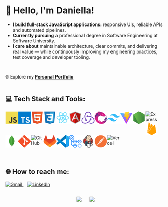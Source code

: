 # 💫 Hello, I'm Daniella!

-   **I build full-stack JavaScript applications:** responsive UIs, reliable APIs and automated pipelines.
-   **Currently pursuing** a professional degree in Software Engineering at Software University.
-   **I care about** maintainable architecture, clear commits, and delivering real value — while continuously improving my engineering practices, test coverage and developer tooling.
<br>

🌐 Explore my [**Personal Portfolio**](https://daniellaconeva.vercel.app)
<br><br>

## 💻 Tech Stack and Tools:

<img align="left" title="JavaScript" alt="JavaScript" width="40px" src="https://raw.githubusercontent.com/devicons/devicon/master/icons/javascript/javascript-original.svg" />
<img align="left" title="TypeScript" alt="TypeScript" width="40px" src="https://raw.githubusercontent.com/devicons/devicon/master/icons/typescript/typescript-original.svg" />
<img align="left" title="HTML5" alt="HTML5" width="40px" src="https://raw.githubusercontent.com/devicons/devicon/master/icons/html5/html5-original.svg" />
<img align="left" title="CSS3" alt="CSS3" width="40px" src="https://raw.githubusercontent.com/devicons/devicon/master/icons/css3/css3-original.svg" />

<img align="left" title="React" alt="React" width="40px" src="https://raw.githubusercontent.com/devicons/devicon/master/icons/react/react-original.svg" />
<img align="left" title="Angular" alt="Angular" width="40px" src="https://raw.githubusercontent.com/devicons/devicon/master/icons/angularjs/angularjs-original.svg" />
<img align="left" title="Redux" alt="Redux" width="40px" src="https://raw.githubusercontent.com/devicons/devicon/master/icons/redux/redux-original.svg" />
<img align="left" title="RxJS" alt="RxJS" width="40px" src="https://raw.githubusercontent.com/devicons/devicon/master/icons/rxjs/rxjs-original.svg" />
<img align="left" title="Tailwind CSS" alt="Tailwind CSS" width="40px" src="https://raw.githubusercontent.com/devicons/devicon/master/icons/tailwindcss/tailwindcss-original.svg" />
<img align="left" title="Vite" alt="Vite" width="40px" src="https://raw.githubusercontent.com/devicons/devicon/master/icons/vitejs/vitejs-original.svg" />

<img align="left" title="Node.js" alt="Node.js" width="40px" src="https://raw.githubusercontent.com/devicons/devicon/master/icons/nodejs/nodejs-original.svg" />
<img align="left" title="Express" alt="Express" width="40px" src="https://cdn.simpleicons.org/express/FFFFFF" />
<img align="left" title="Firebase" alt="Firebase" width="40px" src="https://raw.githubusercontent.com/devicons/devicon/master/icons/firebase/firebase-plain.svg" />
<img align="left" title="MongoDB" alt="MongoDB" width="40px" src="https://raw.githubusercontent.com/devicons/devicon/master/icons/mongodb/mongodb-original.svg" />

<img align="left" title="Git" alt="Git" width="40px" src="https://raw.githubusercontent.com/devicons/devicon/master/icons/git/git-original.svg" />
<img align="left" title="GitHub" alt="GitHub" width="40px" src="https://cdn.simpleicons.org/github/FFFFFF" />
<img align="left" title="GitLab" alt="GitLab" width="40px" src="https://raw.githubusercontent.com/devicons/devicon/master/icons/gitlab/gitlab-original.svg" />
<img align="left" title="VS Code" alt="VS Code" width="40px" src="https://raw.githubusercontent.com/devicons/devicon/master/icons/vscode/vscode-original.svg" />
<img align="left" title="GitHub Actions" alt="GitHub Actions" width="40px" src="https://raw.githubusercontent.com/devicons/devicon/master/icons/githubactions/githubactions-original.svg" />
<img align="left" title="Jenkins" alt="Jenkins" width="40px" src="https://raw.githubusercontent.com/devicons/devicon/master/icons/jenkins/jenkins-original.svg" />
<img align="left" title="Postman" alt="Postman" width="40px" src="https://raw.githubusercontent.com/devicons/devicon/master/icons/postman/postman-original.svg" />
<img align="left" title="Vercel" alt="Vercel" width="40px" src="https://cdn.simpleicons.org/vercel/FFFFFF" />

<br clear="both" /><br />
&nbsp;

## 🌐 How to reach me:

<a href="mailto:dconewa@gmail.com">
  <img src="https://skillicons.dev/icons?i=gmail" height="40" alt="Gmail"/>
</a>&nbsp;&nbsp;
<a href="https://www.linkedin.com/in/daniella-coneva/">
  <img src="https://skillicons.dev/icons?i=linkedin" height="40" alt="LinkedIn"/>
</a>
<br>
<br>

<p align="center">
  <img src="https://nirzak-streak-stats.vercel.app/?user=danielleconeva&theme=omni&hide_border=true" height="180" />
  &nbsp;&nbsp;&nbsp;&nbsp;
  <img src="https://github-readme-stats.vercel.app/api/top-langs/?username=danielleconeva&theme=omni&hide_border=true&include_all_commits=true&count_private=true&layout=compact" height="180" />
</p>
